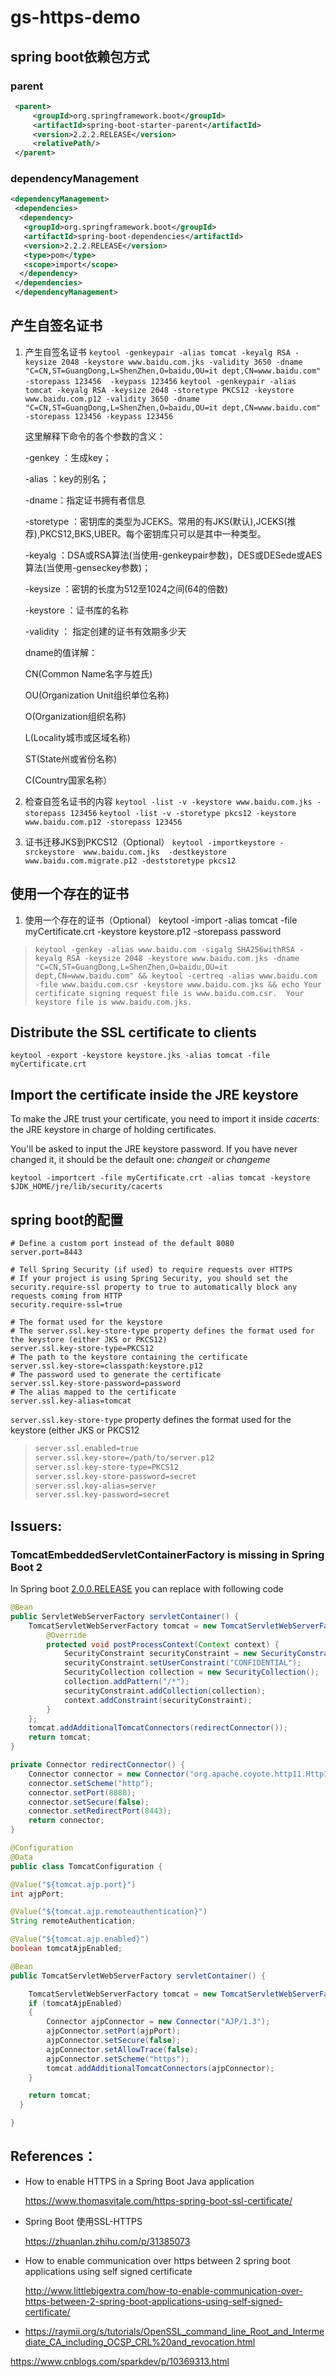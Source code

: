 # gs-https-demo

## spring boot依赖包方式 

### parent

```xml
 <parent>
     <groupId>org.springframework.boot</groupId>
     <artifactId>spring-boot-starter-parent</artifactId>
     <version>2.2.2.RELEASE</version>
     <relativePath/>
 </parent>
```

### dependencyManagement

```xml
<dependencyManagement>
 <dependencies>
  <dependency>
   <groupId>org.springframework.boot</groupId>
   <artifactId>spring-boot-dependencies</artifactId>
   <version>2.2.2.RELEASE</version>
   <type>pom</type>
   <scope>import</scope>
  </dependency>
 </dependencies>
 </dependencyManagement>
```



## 产生自签名证书

1. 产生自签名证书
   `keytool -genkeypair -alias tomcat -keyalg RSA -keysize 2048 -keystore www.baidu.com.jks -validity 3650 -dname "C=CN,ST=GuangDong,L=ShenZhen,O=baidu,OU=it dept,CN=www.baidu.com" -storepass 123456  -keypass 123456` 
   `keytool -genkeypair -alias tomcat -keyalg RSA -keysize 2048 -storetype PKCS12 -keystore www.baidu.com.p12 -validity 3650 -dname "C=CN,ST=GuangDong,L=ShenZhen,O=baidu,OU=it dept,CN=www.baidu.com" -storepass 123456 -keypass 123456` 

   这里解释下命令的各个参数的含义：

   -genkey ：生成key；

   -alias ：key的别名；

   -dname：指定证书拥有者信息

   -storetype ：密钥库的类型为JCEKS。常用的有JKS(默认),JCEKS(推荐),PKCS12,BKS,UBER。每个密钥库只可以是其中一种类型。

   -keyalg ：DSA或RSA算法(当使用-genkeypair参数)，DES或DESede或AES算法(当使用-genseckey参数)；

   -keysize ：密钥的长度为512至1024之间(64的倍数)

   -keystore ：证书库的名称

   -validity ： 指定创建的证书有效期多少天

   dname的值详解： 

   CN(Common Name名字与姓氏) 

   OU(Organization Unit组织单位名称) 

   O(Organization组织名称) 

   L(Locality城市或区域名称) 

   ST(State州或省份名称) 

   C(Country国家名称） 

2. 检查自签名证书的内容
   `keytool -list -v -keystore www.baidu.com.jks -storepass 123456`
   `keytool -list -v -storetype pkcs12 -keystore www.baidu.com.p12 -storepass 123456` 

3. 证书迁移JKS到PKCS12（Optional）
   `keytool -importkeystore -srckeystore  www.baidu.com.jks  -destkeystore www.baidu.com.migrate.p12 -deststoretype pkcs12`

## 使用一个存在的证书

1. 使用一个存在的证书（Optional）
   keytool -import -alias tomcat -file myCertificate.crt -keystore keystore.p12 -storepass password

> `keytool -genkey -alias www.baidu.com -sigalg SHA256withRSA -keyalg RSA -keysize 2048 -keystore www.baidu.com.jks -dname "C=CN,ST=GuangDong,L=ShenZhen,O=baidu,OU=it dept,CN=www.baidu.com" && keytool -certreq -alias www.baidu.com -file www.baidu.com.csr -keystore www.baidu.com.jks && echo Your certificate signing request file is www.baidu.com.csr.  Your keystore file is www.baidu.com.jks. ` 



## Distribute the SSL certificate to clients

`keytool -export -keystore keystore.jks -alias tomcat -file myCertificate.crt`

## Import the certificate inside the JRE keystore

To make the JRE trust your certificate, you need to import it inside *cacerts*: the JRE keystore in charge of holding certificates.

You'll be asked to input the JRE keystore password. If you have never changed it, it should be the default one: *changeit* or *changeme*

`keytool -importcert -file myCertificate.crt -alias tomcat -keystore $JDK_HOME/jre/lib/security/cacerts`

## spring boot的配置

```properties
# Define a custom port instead of the default 8080
server.port=8443

# Tell Spring Security (if used) to require requests over HTTPS
# If your project is using Spring Security, you should set the security.require-ssl property to true to automatically block any requests coming from HTTP
security.require-ssl=true

# The format used for the keystore 
# The server.ssl.key-store-type property defines the format used for the keystore (either JKS or PKCS12)
server.ssl.key-store-type=PKCS12
# The path to the keystore containing the certificate
server.ssl.key-store=classpath:keystore.p12
# The password used to generate the certificate
server.ssl.key-store-password=password
# The alias mapped to the certificate
server.ssl.key-alias=tomcat
```

`server.ssl.key-store-type` property defines the format used for the keystore (either JKS or PKCS12

>```xml
>server.ssl.enabled=true
>server.ssl.key-store=/path/to/server.p12
>server.ssl.key-store-type=PKCS12
>server.ssl.key-store-password=secret
>server.ssl.key-alias=server
>server.ssl.key-password=secret
>```

## Issuers:

### TomcatEmbeddedServletContainerFactory is missing in Spring Boot 2

In Spring boot [2.0.0.RELEASE](https://github.com/spring-projects/spring-boot/wiki/Spring-Boot-2.0-Migration-Guide#embedded-containers-package-structure) you can replace with following code

```java
@Bean
public ServletWebServerFactory servletContainer() {
    TomcatServletWebServerFactory tomcat = new TomcatServletWebServerFactory() {
        @Override
        protected void postProcessContext(Context context) {
            SecurityConstraint securityConstraint = new SecurityConstraint();
            securityConstraint.setUserConstraint("CONFIDENTIAL");
            SecurityCollection collection = new SecurityCollection();
            collection.addPattern("/*");
            securityConstraint.addCollection(collection);
            context.addConstraint(securityConstraint);
        }
    };
    tomcat.addAdditionalTomcatConnectors(redirectConnector());
    return tomcat;
}

private Connector redirectConnector() {
    Connector connector = new Connector("org.apache.coyote.http11.Http11NioProtocol");
    connector.setScheme("http");
    connector.setPort(8080);
    connector.setSecure(false);
    connector.setRedirectPort(8443);
    return connector;
}
```



```JAVA
@Configuration
@Data
public class TomcatConfiguration {

@Value("${tomcat.ajp.port}")
int ajpPort;

@Value("${tomcat.ajp.remoteauthentication}")
String remoteAuthentication;

@Value("${tomcat.ajp.enabled}")
boolean tomcatAjpEnabled;

@Bean
public TomcatServletWebServerFactory servletContainer() {

    TomcatServletWebServerFactory tomcat = new TomcatServletWebServerFactory();
    if (tomcatAjpEnabled)
    {
        Connector ajpConnector = new Connector("AJP/1.3");
        ajpConnector.setPort(ajpPort);
        ajpConnector.setSecure(false);
        ajpConnector.setAllowTrace(false);
        ajpConnector.setScheme("https");
        tomcat.addAdditionalTomcatConnectors(ajpConnector);
    }

    return tomcat;
  }

}
```

## References：

* How to enable HTTPS in a Spring Boot Java application

    https://www.thomasvitale.com/https-spring-boot-ssl-certificate/

* Spring Boot 使用SSL-HTTPS 

  https://zhuanlan.zhihu.com/p/31385073

* How to enable communication over https between 2 spring boot  applications using self signed certificate

    http://www.littlebigextra.com/how-to-enable-communication-over-https-between-2-spring-boot-applications-using-self-signed-certificate/
* https://raymii.org/s/tutorials/OpenSSL_command_line_Root_and_Intermediate_CA_including_OCSP_CRL%20and_revocation.html

https://www.cnblogs.com/sparkdev/p/10369313.html